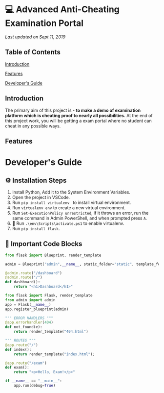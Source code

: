 # 💻 Advanced Anti-Cheating Examination Portal

*Last updated on Sept 11, 2019*

## Table of Contents

[Introduction](#introduction)

[Features](#features)

[Developer's Guide](#developers_guide)

## Introduction

The primary aim of this project is - **to make a demo of examination platform which is cheating proof to nearly all possibilities.** At the end of this project work, you will be getting a exam portal where no student can cheat in any possible ways.

## Features



# Developer's Guide

## ⚙ Installation Steps

1. Install Python, Add it to the System Environment Variables.
2. Open the project in VSCode.
3. Run `pip install virtualenv ` to install virtual environment.
4. Run `virtualenv env` to create a new virtual environment.
5. Run `Set-ExecutionPolicy unrestricted`, if it throws an error, run the same command in Admin PowerShell, and when prompted press `A`.
6. 🔸 Run `.\env\Scripts\activate.ps1` to enable virtualenv.
7. Run `pip install flask`.

## 🔹 Important Code Blocks

```python
from flask import Blueprint, render_template

admin = Blueprint("admin",__name__, static_folder="static", template_folder="templates", url_prefix="/admin")

@admin.route("/dashboard")
@admin.route("/")
def dashboard():
    return "<h1>Dashboard</h1>"
```

```python
from flask import Flask, render_template
from admin import admin
app = Flask(__name__)
app.register_blueprint(admin)

""" ERROR HANDLERS """
@app.errorhandler(404)
def not_found(e):
    return render_template("404.html")

""" ROUTES """
@app.route("/")
def index():
    return render_template("index.html");

@app.route("/exam")
def exam():
    return "<p>Hello, Exam!</p>"

if __name__ == "__main__":
    app.run(debug=True)
    
```

